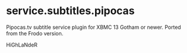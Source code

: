 service.subtitles.pipocas
=========================

Pipocas.tv subtitle service plugin for XBMC 13 Gotham or newer.
Ported from the Frodo version.

HiGhLaNdeR
